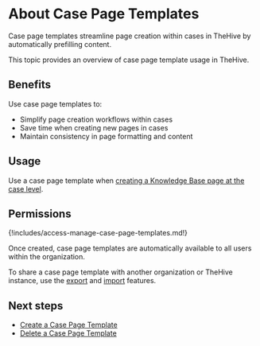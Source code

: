 # About Case Page Templates

Case page templates streamline page creation within cases in TheHive by automatically prefilling content.

This topic provides an overview of case page template usage in TheHive.

## Benefits

Use case page templates to:

* Simplify page creation workflows within cases
* Save time when creating new pages in cases
* Maintain consistency in page formatting and content

## Usage

Use a case page template when [creating a Knowledge Base page at the case level](../../../../knowledge-base/create-a-knowledge-base-page.md#create-a-page-at-the-case-level).

## Permissions

{!includes/access-manage-case-page-templates.md!}

Once created, case page templates are automatically available to all users within the organization.

To share a case page template with another organization or TheHive instance, use the [export](export-a-case-page-template.md) and [import](import-a-case-page-template.md) features.

<h2>Next steps</h2>

* [Create a Case Page Template](create-a-case-page-template.md)
* [Delete a Case Page Template](delete-a-case-page-template.md)